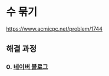 # 수 묶기
https://www.acmicpc.net/problem/1744
## 해결 과정
### 0. [네이버 블로그](https://blog.naver.com/alsrua7222/222701114218)

